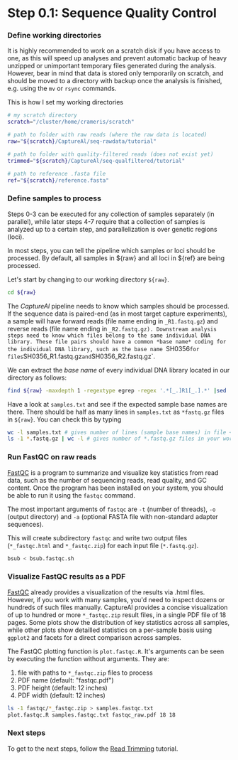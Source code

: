 # Step 0.1: Sequence Quality Control

### Define working directories

It is highly recommended to work on a scratch disk if you have access to one, as this will speed up analyses and prevent automatic backup of heavy unzipped or unimportant temporary files generated during the analysis. However, bear in mind that data is stored only temporarily on scratch, and should be moved to a directory with backup once the analysis is finished, e.g. using the `mv` or `rsync` commands.

This is how I set my working directories

```bash
# my scratch directory
scratch="/cluster/home/crameris/scratch"

# path to folder with raw reads (where the raw data is located)
raw="${scratch}/CaptureAl/seq-rawdata/tutorial"

# path to folder with quality-filtered reads (does not exist yet)
trimmed="${scratch}/CaptureAl/seq-qualfiltered/tutorial"

# path to reference .fasta file
ref="${scratch}/reference.fasta"

```

### Define samples to process

Steps 0-3 can be executed for any collection of samples separately (in parallel), while later steps 4-7 require that a collection of samples is analyzed up to a certain step, and parallelization is over genetic regions (loci). 

In most steps, you can tell the pipeline which samples or loci should be processed. By default, all samples in ${raw} and all loci in ${ref} are being processed.

Let's start by changing to our working directory `${raw}`. 

```bash
cd ${raw}
```

The *CaptureAl* pipeline needs to know which samples should be processed. If the sequence data is paired-end (as in most target capture experiments), a sample will have forward reads (file name ending in `_R1.fastq.gz`) and reverse reads (file name ending in `_R2.fastq.gz). Downstream analysis steps need to know which files belong to the same individual DNA library. These file pairs should have a common *base name* coding for the individual DNA library, such as the base name `SH0356` for files `SH0356_R1.fastq.gz` and `SH0356_R2.fastq.gz`. 

We can extract the *base name* of every individual DNA library located in our directory as follows:

```bash
find ${raw} -maxdepth 1 -regextype egrep -regex '.*[_.]R1[_.].*' |sed 's!.*/!!' |sed 's/[.][/]//' |sed 's/[_.]R1[_.].*//' |sort |uniq > samples.txt
```

Have a look at `samples.txt` and see if the expected sample base names are there. There should be half as many lines in `samples.txt` as `*fastq.gz` files in `${raw}`. You can check this by typing

```bash
wc -l samples.txt # gives number of lines (sample base names) in file <samples.txt>
ls -1 *.fastq.gz | wc -l # gives number of *.fastq.gz files in your working directory
```


### Run FastQC on raw reads

[FastQC](https://www.bioinformatics.babraham.ac.uk/projects/fastqc/) is a program to summarize and visualize key statistics from read data, such as the number of sequencing reads, read quality, and GC content. Once the program has been installed on your system, you should be able to run it using the `fastqc` command.

The most important arguments of `fastqc` are `-t` (number of threads), `-o` (output directory) and `-a` (optional FASTA file with non-standard adapter sequences).

This will create subdirectory `fastqc` and write two output files (`*_fastqc.html` and `*_fastqc.zip`) for each input file (`*.fastq.gz`).

```bash
bsub < bsub.fastqc.sh
```

### Visualize FastQC results as a PDF

[FastQC](https://www.bioinformatics.babraham.ac.uk/projects/fastqc/) already provides a visualization of the results via .html files. However, if you work with many samples, you'd need to inspect dozens or hundreds of such files manually. CaptureAl provides a concise visualization of up to hundred or more `*_fastqc.zip` result files, in a single PDF file of 18 pages. Some plots show the distribution of key statistics across all samples, while other plots show detailled statistics on a per-sample basis using `ggplot2` and facets for a direct comparison across samples.

The FastQC plotting function is `plot.fastqc.R`. It's arguments can be seen by executing the function without arguments. They are:

1) file with paths to `*_fastqc.zip` files to process
2) PDF name (default: "fastqc.pdf")
3) PDF height (default: 12 inches)
4) PDF width (default: 12 inches)

```bash
ls -1 fastqc/*_fastqc.zip > samples.fastqc.txt
plot.fastqc.R samples.fastqc.txt fastqc_raw.pdf 18 18
```

### Next steps
To get to the next steps, follow the [Read Trimming](https://github.com/scrameri/CaptureAl/blob/master/tutorial/bsub/Step0.2_Read_Trimming.md) tutorial.
